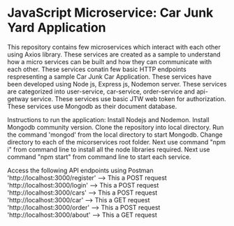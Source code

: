 # JavaScript Microservice: Car Junk Yard Application

This repository contains few microservices which interact with each other using Axios library.
These services are created as a sample to understand how a micro services can be built and how they can communicate with each other.
These services conatin few basic HTTP endpoints respresenting a sample Car Junk Car Application.
These services have been developed using Node js, Express js, Nodemon server.
These services are categorized into user-service, car-service, order-service and api-getway service.
These services use basic JTW web token for authorization.
These services use Mongodb as their document  database.

Instructions to run the application:
Install Nodejs and Nodemon.
Install Mongodb community version.
Clone the repository into local directory.
Run the command 'mongod' from the local directory to start Mongodb.
Change directory to each of the micorservices root folder.
Next use command "npm i" from command line to install all the node libraries required.
Next use command "npm start" from command line to start each service.

Access the following API endpoints using Postman 
'http://localhost:3000/register' --> This a POST request
'http://localhost:3000/login' -->  This a POST request
'http://localhost:3000/cars' -->  This a POST request
'http://localhost:3000/car' -->  This a GET request
'http://localhost:3000/order'  -->  This a POST request
'http://localhost:3000/about' -->  This a GET request
